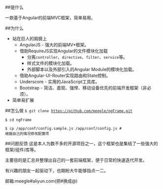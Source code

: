 ##是什么

一款基于Angular的前端MVC框架，简单易用。

##为什么

* 站在巨人的肩膀上
    * AngularJS - 强大的前端MV*框架。
    * 借助RequireJS实现Angular的文件模块化加载
        * 分离`controller`、`directive`、`filter`、`service`等。
        * 样式文件的模块化加载。
        * 外部脚本以及外部引入的Angular Module的模块化加载。
    * 借助Angular-UI-Router实现路由和State控制。
    * Underscore - 实用的JavaScript工具库。
    * Bootstrap - 简洁、直观、强悍、移动设备优先的前端开发框架（非必须）。
* 简单易扩展

##怎么做
<code>$ git clone https://github.com/meegle/ngFrame.git
</code>

<code>$ cd ngFrame
</code>

<code>$ cp /app/conf/config.sample.js /app/conf/config.js # 根据自己的情况修改配置项
</code>

##问题反馈
这是本人为数不多的开源项目之一，这个框架也是集结了一些强大的框架/组件/库等。

主要目的是汇总并整理出自己的一套前端框架，便于日常的快速迭代开发。

有兴趣的朋友一起驱动下，也期盼大牛能够指点一二。

邮箱:meegle#aliyun.com(把#换成@)